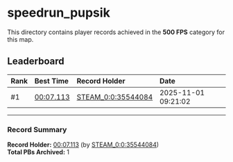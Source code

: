 # speedrun_pupsik

This directory contains player records achieved in the **500 FPS** category for this map.

## Leaderboard

| Rank | Best Time | Record Holder | Date                |
| :--- | :-------- | :------------ | :------------------ |
| #1   | [00:07.113](./00007113_STEAM_0_0_35544084_20251101-092102.zip) | [STEAM_0:0:35544084](https://speedrun16.com/profile/STEAM_0:0:35544084)   | 2025-11-01 09:21:02 |

---

### Record Summary
**Record Holder:** [00:07.113](./00007113_STEAM_0_0_35544084_20251101-092102.zip) (by [STEAM_0:0:35544084](https://speedrun16.com/profile/STEAM_0:0:35544084))  
**Total PBs Archived:** 1